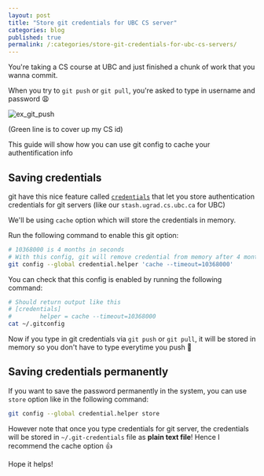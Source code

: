 ```yaml
---
layout: post
title: "Store git credentials for UBC CS server"
categories: blog
published: true
permalink: /:categories/store-git-credentials-for-ubc-cs-servers/
---
```


You're taking a CS course at UBC and just finished a chunk of work that you wanna commit.

When you try to `git push` or  `git pull`, you're asked to type in username and password :weary:

![ex_git_push](https://user-images.githubusercontent.com/9669739/51456134-5df4ae00-1d01-11e9-91e6-d0b83e013f24.png)

(Green line is to cover up my CS id)

This guide will show how you can use git config to cache your authentification info

## Saving credentials

git have this nice feature called [`credentials`](https://git-scm.com/docs/gitcredentials) that let you store authentication credentials for git servers (like our `stash.ugrad.cs.ubc.ca` for UBC)

We'll be using `cache` option which will store the credentials in memory.

Run the following command to enable this git option:

```sh
# 10368000 is 4 months in seconds
# With this config, git will remove credential from memory after 4 months
git config --global credential.helper 'cache --timeout=10368000'
```

You can check that this config is enabled by running the following command:

```sh
# Should return output like this
# [credentials]
#        helper = cache --timeout=10368000
cat ~/.gitconfig
```

Now if you type in git credentials via `git push` or `git pull`, it will be stored in memory so you don't have to type everytime you push :tada:

## Saving credentials permanently

If you want to save the password permanently in the system, you can use `store` option like in the following command:

```sh
git config --global credential.helper store
```

However note that once you type credentials for git server, the credentials will be stored in `~/.git-credentials` file as **plain text file**!
Hence I recommend the cache option :+1:

Hope it helps!


